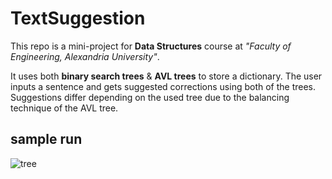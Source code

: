 # TextSuggestion

This repo is a mini-project for **Data Structures** course at _"Faculty of Engineering, Alexandria University"_.

It uses both **binary search trees** & **AVL trees** to store a dictionary. The user inputs a sentence and gets suggested corrections using  both of the trees. Suggestions differ depending on the used tree due to the balancing technique of the AVL tree.

## sample run

![tree](https://user-images.githubusercontent.com/42680230/56070740-f68f4d00-5d89-11e9-8bf0-62c565e04ce0.PNG)
